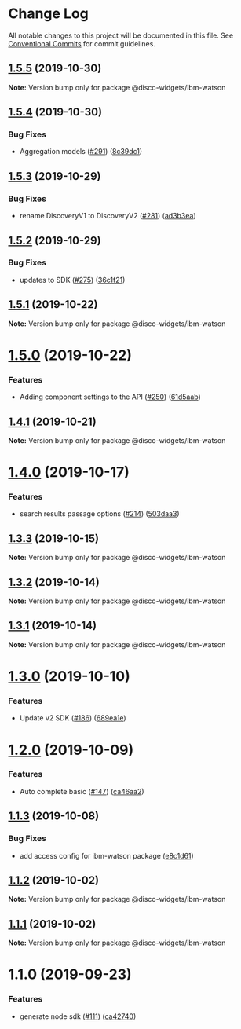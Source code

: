 # Change Log

All notable changes to this project will be documented in this file.
See [Conventional Commits](https://conventionalcommits.org) for commit guidelines.

## [1.5.5](https://github.com/watson-developer-cloud/node-sdk/compare/@disco-widgets/ibm-watson@1.5.4...@disco-widgets/ibm-watson@1.5.5) (2019-10-30)

**Note:** Version bump only for package @disco-widgets/ibm-watson





## [1.5.4](http:///ibm-watson/compare/@disco-widgets/ibm-watson@1.5.3...@disco-widgets/ibm-watson@1.5.4) (2019-10-30)


### Bug Fixes

* Aggregation models ([#291](http:///ibm-watson/issues/291)) ([8c39dc1](http:///ibm-watson/commits/8c39dc1))





## [1.5.3](http:///ibm-watson/compare/@disco-widgets/ibm-watson@1.5.2...@disco-widgets/ibm-watson@1.5.3) (2019-10-29)


### Bug Fixes

* rename DiscoveryV1 to DiscoveryV2 ([#281](http:///ibm-watson/issues/281)) ([ad3b3ea](http:///ibm-watson/commits/ad3b3ea))





## [1.5.2](http:///ibm-watson/compare/@disco-widgets/ibm-watson@1.5.1...@disco-widgets/ibm-watson@1.5.2) (2019-10-29)


### Bug Fixes

* updates to SDK ([#275](http:///ibm-watson/issues/275)) ([36c1f21](http:///ibm-watson/commits/36c1f21))





## [1.5.1](http:///ibm-watson/compare/@disco-widgets/ibm-watson@1.5.0...@disco-widgets/ibm-watson@1.5.1) (2019-10-22)

**Note:** Version bump only for package @disco-widgets/ibm-watson





# [1.5.0](http:///ibm-watson/compare/@disco-widgets/ibm-watson@1.4.1...@disco-widgets/ibm-watson@1.5.0) (2019-10-22)


### Features

* Adding component settings to the API ([#250](http:///ibm-watson/issues/250)) ([61d5aab](http:///ibm-watson/commits/61d5aab))





## [1.4.1](http:///ibm-watson/compare/@disco-widgets/ibm-watson@1.4.0...@disco-widgets/ibm-watson@1.4.1) (2019-10-21)

**Note:** Version bump only for package @disco-widgets/ibm-watson





# [1.4.0](http:///ibm-watson/compare/@disco-widgets/ibm-watson@1.3.3...@disco-widgets/ibm-watson@1.4.0) (2019-10-17)


### Features

* search results passage options ([#214](http:///ibm-watson/issues/214)) ([503daa3](http:///ibm-watson/commits/503daa3))





## [1.3.3](http:///ibm-watson/compare/@disco-widgets/ibm-watson@1.3.2...@disco-widgets/ibm-watson@1.3.3) (2019-10-15)

**Note:** Version bump only for package @disco-widgets/ibm-watson





## [1.3.2](http:///ibm-watson/compare/@disco-widgets/ibm-watson@1.3.1...@disco-widgets/ibm-watson@1.3.2) (2019-10-14)

**Note:** Version bump only for package @disco-widgets/ibm-watson





## [1.3.1](http:///ibm-watson/compare/@disco-widgets/ibm-watson@1.3.0...@disco-widgets/ibm-watson@1.3.1) (2019-10-14)

**Note:** Version bump only for package @disco-widgets/ibm-watson





# [1.3.0](http:///ibm-watson/compare/@disco-widgets/ibm-watson@1.2.0...@disco-widgets/ibm-watson@1.3.0) (2019-10-10)


### Features

* Update v2 SDK ([#186](http:///ibm-watson/issues/186)) ([689ea1e](http:///ibm-watson/commits/689ea1e))





# [1.2.0](http:///ibm-watson/compare/@disco-widgets/ibm-watson@1.1.3...@disco-widgets/ibm-watson@1.2.0) (2019-10-09)


### Features

* Auto complete basic ([#147](http:///ibm-watson/issues/147)) ([ca46aa2](http:///ibm-watson/commits/ca46aa2))





## [1.1.3](http:///ibm-watson/compare/@disco-widgets/ibm-watson@1.1.2...@disco-widgets/ibm-watson@1.1.3) (2019-10-08)

### Bug Fixes

- add access config for ibm-watson package ([e8c1d61](http:///ibm-watson/commits/e8c1d61))

## [1.1.2](http:///ibm-watson/compare/@disco-widgets/ibm-watson@1.1.1...@disco-widgets/ibm-watson@1.1.2) (2019-10-02)

**Note:** Version bump only for package @disco-widgets/ibm-watson

## [1.1.1](http:///ibm-watson/compare/@disco-widgets/ibm-watson@1.1.0...@disco-widgets/ibm-watson@1.1.1) (2019-10-02)

**Note:** Version bump only for package @disco-widgets/ibm-watson

# 1.1.0 (2019-09-23)

### Features

- generate node sdk ([#111](http:///ibm-watson/issues/111)) ([ca42740](http:///ibm-watson/commits/ca42740))
